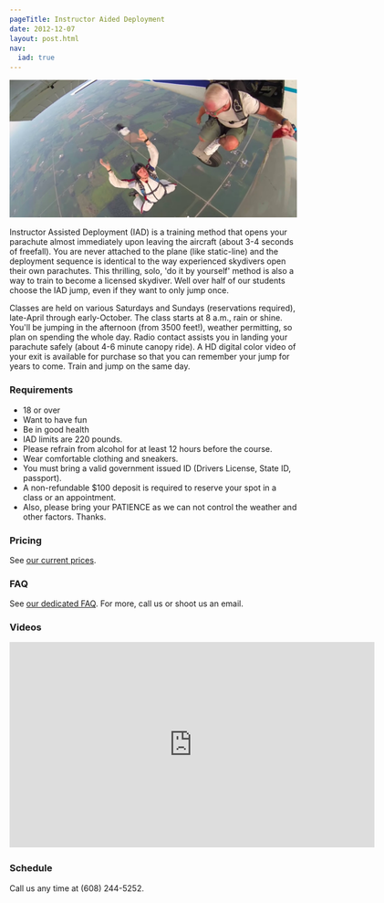 ```yaml
---
pageTitle: Instructor Aided Deployment
date: 2012-12-07
layout: post.html
nav:
  iad: true
---
```


<img src="../img/iad.jpg" alt="IAD example" class="full-width">

Instructor Assisted Deployment (IAD) is a training method that opens your parachute almost immediately upon leaving the aircraft (about 3-4 seconds of freefall). You are never attached to the plane (like static-line) and the deployment sequence is identical to the way experienced skydivers open their own parachutes. This thrilling, solo, 'do it by yourself' method is also a way to train to become a licensed skydiver. Well over half of our students choose the IAD jump, even if they want to only jump once.

Classes are held on various Saturdays and Sundays (reservations required), late-April through early-October. The class starts at 8 a.m., rain or shine. You'll be jumping in the afternoon (from 3500 feet!), weather permitting, so plan on spending the whole day. Radio contact assists you in landing your parachute safely (about 4-6 minute canopy ride). A HD digital color video of your exit is available for purchase so that you can remember your jump for years to come. Train and jump on the same day.

### Requirements

  * 18 or over
  * Want to have fun
  * Be in good health
  * IAD limits are 220 pounds.
  * Please refrain from alcohol for at least 12 hours before the course.
  * Wear comfortable clothing and sneakers.
  * You must bring a valid government issued ID (Drivers License, State ID, passport).
  * A non-refundable $100 deposit is required to reserve your spot in a class or an appointment.
  * Also, please bring your PATIENCE as we can not control the weather and other factors. Thanks.

### Pricing

See [our current prices](../prices#iad-pricing).

### FAQ

See [our dedicated FAQ](../frequently-asked-questions). For more, call us or shoot us an email.

### Videos

<iframe width="640" height="360" src="https://www.youtube-nocookie.com/embed/gRG8zh7J0w0" frameborder="0" allowfullscreen></iframe>

### Schedule

Call us any time at (608) 244-5252.